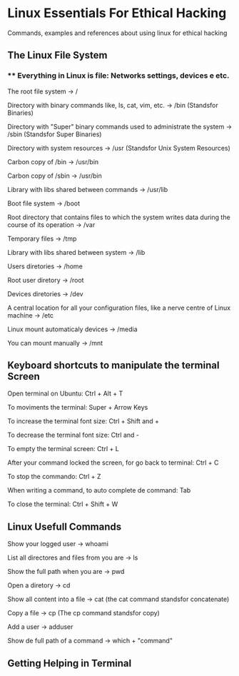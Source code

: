 # Linux Essentials For Ethical Hacking
Commands, examples and references about using linux for ethical hacking

## The Linux File System
### ** Everything in Linux is file: Networks settings, devices e etc.
The root file system -> /

Directory with binary commands like, ls, cat, vim, etc. -> /bin (Standsfor Binaries)

Directory with "Super" binary commands used to administrate the system -> /sbin (Standsfor Super Binaries)

Directory with system resources -> /usr (Standsfor Unix System Resources)

Carbon copy of /bin -> /usr/bin

Carbon copy of /sbin -> /usr/bin

Library with libs shared between commands -> /usr/lib

Boot file system -> /boot

Root directory that contains files to which the system writes data during the course of its operation -> /var

Temporary files -> /tmp

Library with libs shared between system -> /lib

Users diretories -> /home

Root user diretory -> /root

Devices diretories -> /dev

A central location for all your configuration files, like a nerve centre of Linux machine -> /etc

Linux mount automaticaly devices -> /media

You can mount manually -> /mnt


## Keyboard shortcuts to manipulate the terminal Screen
Open terminal on Ubuntu: Ctrl + Alt + T

To moviments the terminal: Super + Arrow Keys

To increase the terminal font size: Ctrl + Shift and +

To decrease the terminal font size: Ctrl and -

To empty the terminal screen: Ctrl + L

After your command locked the screen, for go back to terminal: Ctrl + C

To stop the commando: Ctrl + Z

When writing a command, to auto complete de command: Tab

To close the terminal: Ctrl + Shift + W


## Linux Usefull Commands
Show your logged user -> whoami

List all directores and files from you are -> ls

Show the full path when you are -> pwd

Open a diretory -> cd

Show all content into a file -> cat (the cat command standsfor concatenate)

Copy a file -> cp (The cp command standsfor copy)

Add a user -> adduser

Show de full path of a command -> which + "command"

## Getting Helping in Terminal



